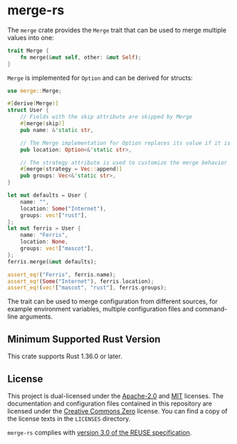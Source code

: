 <!---
Copyright (C) 2020 Robin Krahl <robin.krahl@ireas.org>
SPDX-License-Identifier: CC0-1.0
-->

# merge-rs

The `merge` crate provides the `Merge` trait that can be used to merge multiple
values into one:

```rust
trait Merge {
    fn merge(&mut self, other: &mut Self);
}
```

`Merge` is implemented for `Option` and can be derived for structs:

<!-- should be kept in sync with examples/user.rs -->
```rust
use merge::Merge;

#[derive(Merge)]
struct User {
    // Fields with the skip attribute are skipped by Merge
    #[merge(skip)]
    pub name: &'static str,

    // The Merge implementation for Option replaces its value if it is None
    pub location: Option<&'static str>,

    // The strategy attribute is used to customize the merge behavior
    #[merge(strategy = Vec::append)]
    pub groups: Vec<&'static str>,
}

let mut defaults = User {
    name: "",
    location: Some("Internet"),
    groups: vec!["rust"],
};
let mut ferris = User {
    name: "Ferris",
    location: None,
    groups: vec!["mascot"],
};
ferris.merge(&mut defaults);

assert_eq!("Ferris", ferris.name);
assert_eq!(Some("Internet"), ferris.location);
assert_eq!(vec!["mascot", "rust"], ferris.groups);
```

The trait can be used to merge configuration from different sources, for
example environment variables, multiple configuration files and command-line
arguments.

## Minimum Supported Rust Version

This crate supports Rust 1.36.0 or later.

## License

This project is dual-licensed under the [Apache-2.0][] and [MIT][] licenses.
The documentation and configuration files contained in this repository are
licensed under the [Creative Commons Zero][CC0] license.  You can find a copy
of the license texts in the `LICENSES` directory.

`merge-rs` complies with [version 3.0 of the REUSE specification][reuse].

[Apache-2.0]: https://opensource.org/licenses/Apache-2.0
[MIT]: https://opensource.org/licenses/MIT
[CC0]: https://creativecommons.org/publicdomain/zero/1.0/
[reuse]: https://reuse.software/practices/3.0/
